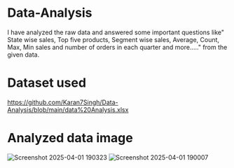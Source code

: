 # Data-Analysis
I have analyzed the raw data and answered some important questions like" State wise sales, Top five products, Segment wise sales, Average, Count, Max, Min sales and number of orders in each quarter and more....." from the given data.
# Dataset used
https://github.com/Karan7Singh/Data-Analysis/blob/main/data%20Analysis.xlsx
# Analyzed data image
![Screenshot 2025-04-01 190323](https://github.com/user-attachments/assets/5ce84b22-7442-4414-955b-c51455e43cbc)
![Screenshot 2025-04-01 190007](https://github.com/user-attachments/assets/9956e83b-a6de-41e2-93ba-c53ce465da8d)


